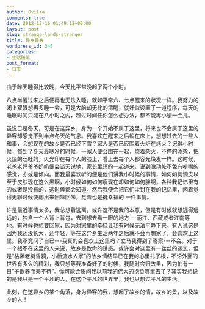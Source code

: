 ```yaml
---
author: Ovilia
comments: true
date: 2012-12-16 01:49:12+00:00
layout: post
slug: strange-lands-stranger
title: 异乡异客
wordpress_id: 345
categories:
- 生活随笔
post_format:
- 日志
---
```


由于昨天睡得比较晚，今天比平常晚起了两个小时。

八点半醒过来之后便再也无法入睡，就如平常六、七点醒来的状况一样。我努力的闭上双眼想再多睡一会，可是大脑却无比的清醒，就好似设置了一道程序，每天的睡眠时间只能在八小时之内，超过时间任你怎么想办法，都不能再小憩一会儿。



虽说已是冬天，可是在这异乡，身为一个开始不属于这里，将来也不会属于这里的异客却感觉不到半点冬天的气息。我喜欢在醒来之后躺在床上，想想过去的一些人和事，会想现在的故乡是否已经下雪？家人是否已经围着火炉在烤火？记得小时候，每到了冬天最寒冷的时候，一家人便会围在一起，烧着柴火，不停的添柴，把火烧的旺旺的，火光印在每个人的脸上，看上去每个人都容光焕发一样。这时候，老爸老妈爷爷奶奶便会谈天说地，家长里短的一起道来，说到激动处不免有吵嘴的感觉，亦或是倾向。而我最喜欢听的便是他们讲我小时候的事情，如何如何调皮以至于皮肤现在这么黑啊，小时候如何如何瘦现在却如何如何胖啊，各种我记忆里有的或者是没有的，这时候都会知道。然后我便会把它们尘封在我的记忆里，闲着觉得无聊时候便翻出来回味回味，觉着也是挺幸福的 一件事情。

许是最近事情太多，我总想着逃离。或许这不是我的本意，但是有时候就想逃得远远的，独自一个人背上背包，去到想去看一眼的地方---丽江、西藏或者江南等地。有时候也想要回家，因为对家里的牵挂让我有时候无法平静下来。有人说这是因为我还没长大，还年轻，等在这异乡生活两年之后就不会再想家了，会喜欢上这里。我不竟问了自已---我真的会喜欢上这里吗？立马我得到了答案---不会。对于一个根不在这里的人来说，故乡是致命的诱惑。或许会对这里有一丝丝的迷恋，但是“枯藤老树昏鸦，小桥流水人家”的故乡情结早已在我的心里扎了根，不论外面的世界有多么的精彩，我只想等我准备好了的时候，我随时会归故里，因为怕有一日“子欲养而亲不待”。你可能会质问我以前我的伟大的抱负哪里去了？其实我想说的是我只是一个平凡的人，在这个平凡的世界里，我也只想过平凡的生活。

此刻，在这异乡的某个角落，身为异客的我，想起了故乡的情，故乡的景，以及故乡的人！


